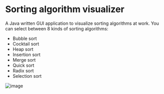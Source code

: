 # Sorting algorithm visualizer 

A Java written GUI application to visualize sorting algorithms at work. 
You can select between 8 kinds of sorting algorithms:
* Bubble sort
* Cocktail sort
* Heap sort
* Insertion sort
* Merge sort
* Quick sort
* Radix sort
* Selection sort


![image](https://github.com/FilippoCavalieri/sorting-algorithm-visualizer/assets/102852466/92c0a246-1679-4100-85ea-43d5535b864c)

